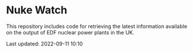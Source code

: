# Nuke Watch

This repository includes code for retrieving the latest information available on the output of EDF nuclear power plants in the UK.

Last updated: 2022-09-11 10:10